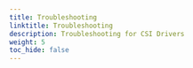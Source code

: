 ```yaml
---
title: Troubleshooting
linktitle: Troubleshooting
description: Troubleshooting for CSI Drivers
weight: 5
toc_hide: false
---
```

